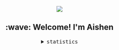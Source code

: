 <div align="center">
  <img src="https://user-images.githubusercontent.com/75763715/169432150-62e5be2f-46a2-4109-be72-5cf59a87d004.png"/>
  <h2>
    :wave: Welcome! I'm Aishen
  </h2>


<details><summary><samp>statistics</samp></summary><br>
  <img src="https://github-readme-stats.vercel.app/api?username=aishenreemo&show_icons=true&count_private=true&include_all_commits=true&theme=dark&show_icons=true&layout=compact&bg_color=00000000"/><br><br>
  <img src="https://github-readme-stats.vercel.app/api/wakatime?langs_count=6&username=aishen&layout=compact&theme=dark&v=2&bg_color=00000000"/><br><br>
  <img src="https://github-readme-stats.vercel.app/api/top-langs?username=aishenreemo&layout=compact&show_icons=true&theme=dark&bg_color=00000000"/>
</details>
</div>
